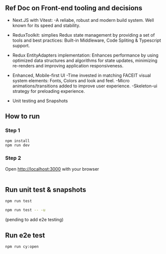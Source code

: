 ## Ref Doc on Front-end tooling and decisions

- Next.JS with Vitest:
  -A reliabe, robust and modern build system. Well known for its speed and stability.

- ReduxToolkit: simplies Redux state management by providing a set of tools and best practices: Built-in Middleware, Code Spliting & Typescript support.

- Redux EntityAdapters implementation: Enhances performance by using optimized data structures and algorithms for state updates, minimizing re-renders and improving application responsiveness.

- Enhanced, Mobile-first UI
  -Time invested in matching FACEIT visual system elements: Fonts, Colors and look and feel.
  -Micro animations/transitions added to improve user experience.
  -Skeleton-ui strategy for preloading experience.

- Unit testing and Snapshots

## How to run

### Step 1

```bash
npm install
npm run dev
```

### Step 2

Open [http://localhost:3000](http://localhost:3000) with your browser
<br/><br/>

## Run unit test & snapshots

```bash
npm run test
```

```bash
npm run test -- -u
```

(pending to add e2e testing)

## Run e2e test

```bash
npm run cy:open
```
